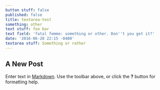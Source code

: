 ```yaml
---
button stuff: false
published: false
title: textarea-test
something: other
text stuff: foo bar
text field: 'fatal femme: something or other. Don''t you get it?'
date: '2016-06-20 22:15 -0400'
textarea stuff: Something or rather
---
```

## A New Post

Enter text in [Markdown](http://daringfireball.net/projects/markdown/). Use the toolbar above, or click the **?** button for formatting help.
